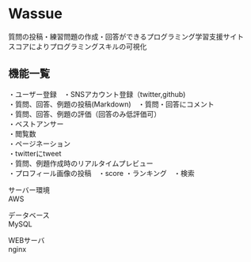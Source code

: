 # Wassue

質問の投稿・練習問題の作成・回答ができるプログラミング学習支援サイト  
スコアによりプログラミングスキルの可視化

## 機能一覧
・ユーザー登録　・SNSアカウント登録（twitter,github)  
・質問、回答、例題の投稿(Markdown)　・質問・回答にコメント   
・質問、回答、例題の評価（回答のみ低評価可）  
・ベストアンサー  
・閲覧数  
・ページネーション  
・twitterにtweet  
・質問、例題作成時のリアルタイムプレビュー  
・プロフィール画像の投稿　・score ・ランキング　・検索  
  
  
サーバー環境   
AWS  

データベース  
MySQL  

WEBサーバ  
nginx


